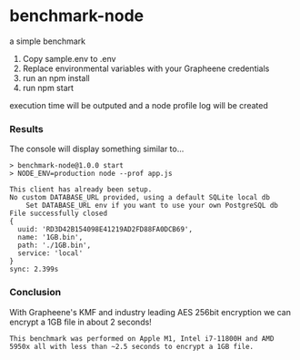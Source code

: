 # benchmark-node

a simple benchmark

1. Copy sample.env to .env
2. Replace environmental variables with your Grapheene credentials
3. run an npm install
4. run npm start

execution time will be outputed and a node profile log will be created

### Results

The console will display something similar to...

```
> benchmark-node@1.0.0 start
> NODE_ENV=production node --prof app.js

This client has already been setup.
No custom DATABASE_URL provided, using a default SQLite local db
    Set DATABASE_URL env if you want to use your own PostgreSQL db
File successfully closed
{
  uuid: 'RD3D42B154098E41219AD2FD88FA0DCB69',
  name: '1GB.bin',
  path: './1GB.bin',
  service: 'local'
}
sync: 2.399s

```

### Conclusion

With Grapheene's KMF and industry leading AES 256bit encryption we can encrypt a 1GB file in about 2 seconds!

```This benchmark was performed on Apple M1, Intel i7-11800H and AMD 5950x all with less than ~2.5 seconds to encrypt a 1GB file.```

